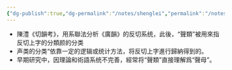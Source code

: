 ```yaml
---
{"dg-publish":true,"dg-permalink":"/notes/shenglei","permalink":"/notes/shenglei/","tags":["语言学"],"created":"2024-11-30T20:50:59.823+08:00","updated":"2025-03-02T20:02:01.420+08:00"}
---
```


- 陳澧《切韻考》，用系聯法分析《廣韻》的反切系统，此後，“聲類”被用來指反切上字的分類颜的分类
- 声类的分类“依靠一定的逻辑或统计方法，将反切上字進行歸納得到的。
- 早期研究中，因理論和術語系统不完善，經常将“聲類”直接理解爲“聲母”。